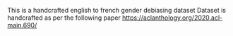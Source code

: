 This is a handcrafted english to french gender debiasing dataset 
Dataset is handcrafted as per the following paper https://aclanthology.org/2020.acl-main.690/